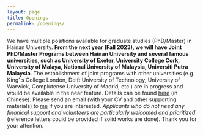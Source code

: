 ```yaml
---
layout: page
title: Openings
permalink: /openings/
---
```


We have multiple positions available for graduate studies  (PhD/Master) in Hainan University. **From the next year (Fall 2023), we will have Joint PhD/Master Programs between Hainan University and several famous universities, such as University of Exeter, University College Cork, University of Malaya, National University of Malaysia, Universiti Putra Malaysia**. The establishment of joint programs with other universities (e.g. King’ s College London, Delft University of Technology, University of Warwick, Complutense University of Madrid, etc.) are in progress and would be available in the near feature. Details can be found [here](https://hd.hainanu.edu.cn/cs/info/1052/1761.htm) (in Chinese). Please send an email (with your CV and other supporting materials) to [me](mailto:skyan@hainanu.edu.cn) if you are interested. *Applicants who do not need any finanical support and volunteers are particularly welcomed and prioritized* (reference letters could be provided if solid works are done). Thank you for your attention.

<hr style="clear:both;visibility: hidden;" />
